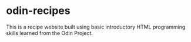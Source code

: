 # odin-recipes
This is a recipe website built using basic introductory HTML programming skills learned from the Odin Project. 
